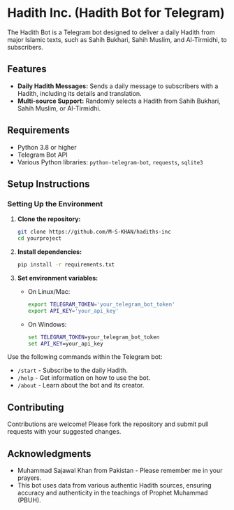# Hadith Inc. (Hadith Bot for Telegram)

The Hadith Bot is a Telegram bot designed to deliver a daily Hadith from major Islamic texts, such as Sahih Bukhari, Sahih Muslim, and Al-Tirmidhi, to subscribers.

## Features

- **Daily Hadith Messages:** Sends a daily message to subscribers with a Hadith, including its details and translation.
- **Multi-source Support:** Randomly selects a Hadith from Sahih Bukhari, Sahih Muslim, or Al-Tirmidhi.

## Requirements

- Python 3.8 or higher
- Telegram Bot API
- Various Python libraries: `python-telegram-bot`, `requests`, `sqlite3`

## Setup Instructions

### Setting Up the Environment

1. **Clone the repository:**
   ```bash
   git clone https://github.com/M-S-KHAN/hadiths-inc
   cd yourproject
   ```

2. **Install dependencies:**
   ```bash
   pip install -r requirements.txt
   ```

3. **Set environment variables:**
   - On Linux/Mac:
     ```bash
     export TELEGRAM_TOKEN='your_telegram_bot_token'
     export API_KEY='your_api_key'
     ```
   - On Windows:
     ```cmd
     set TELEGRAM_TOKEN=your_telegram_bot_token
     set API_KEY=your_api_key
     ```


Use the following commands within the Telegram bot:
- `/start` - Subscribe to the daily Hadith.
- `/help` - Get information on how to use the bot.
- `/about` - Learn about the bot and its creator.

## Contributing

Contributions are welcome! Please fork the repository and submit pull requests with your suggested changes.

## Acknowledgments

- Muhammad Sajawal Khan from Pakistan - Please remember me in your prayers.
- This bot uses data from various authentic Hadith sources, ensuring accuracy and authenticity in the teachings of Prophet Muhammad (PBUH).

